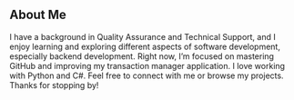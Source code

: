## About Me 

I have a background in Quality Assurance and Technical Support, and I enjoy learning and exploring different aspects of software development, especially backend development. Right now, I’m focused on mastering GitHub and improving my transaction manager application. I love working with Python and C#. Feel free to connect with me or browse my projects. Thanks for stopping by!




<!--
**jhartlat/jhartlat** is a ✨ _special_ ✨ repository because its `README.md` (this file) appears on your GitHub profile.

Here are some ideas to get you started:

- 🔭 I’m currently working on ...
- 🌱 I’m currently learning ...
- 👯 I’m looking to collaborate on ...
- 🤔 I’m looking for help with ...
- 💬 Ask me about ...
- 📫 How to reach me: ...
- 😄 Pronouns: ...
- ⚡ Fun fact: ...
-->
